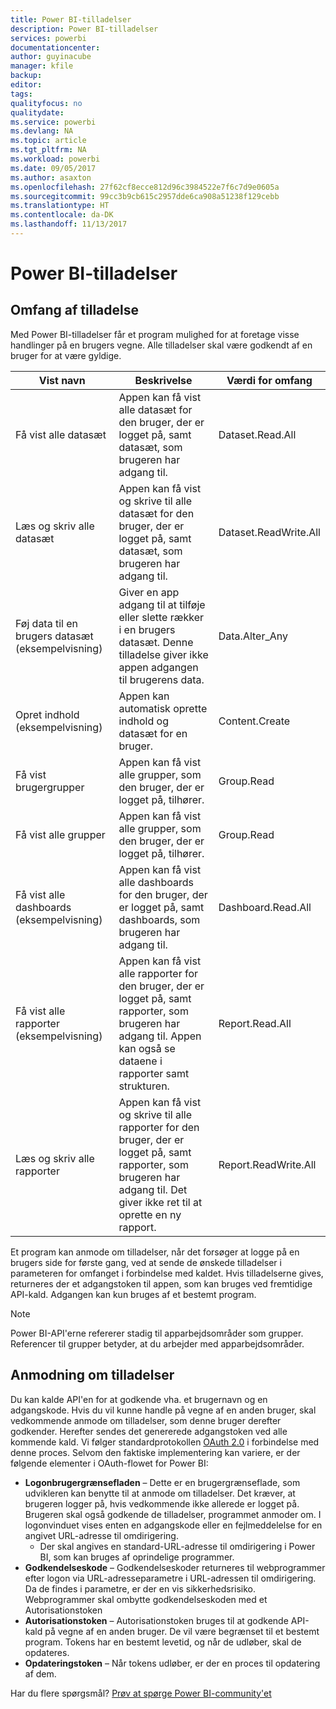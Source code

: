 ```yaml
---
title: Power BI-tilladelser
description: Power BI-tilladelser
services: powerbi
documentationcenter: 
author: guyinacube
manager: kfile
backup: 
editor: 
tags: 
qualityfocus: no
qualitydate: 
ms.service: powerbi
ms.devlang: NA
ms.topic: article
ms.tgt_pltfrm: NA
ms.workload: powerbi
ms.date: 09/05/2017
ms.author: asaxton
ms.openlocfilehash: 27f62cf8ecce812d96c3984522e7f6c7d9e0605a
ms.sourcegitcommit: 99cc3b9cb615c2957dde6ca908a51238f129cebb
ms.translationtype: HT
ms.contentlocale: da-DK
ms.lasthandoff: 11/13/2017
---
```

# <a name="power-bi-permissions"></a>Power BI-tilladelser
## <a name="permission-scopes"></a>Omfang af tilladelse
Med Power BI-tilladelser får et program mulighed for at foretage visse handlinger på en brugers vegne. Alle tilladelser skal være godkendt af en bruger for at være gyldige.

| Vist navn | Beskrivelse | Værdi for omfang |
| --- | --- | --- |
| Få vist alle datasæt |Appen kan få vist alle datasæt for den bruger, der er logget på, samt datasæt, som brugeren har adgang til. |Dataset.Read.All |
| Læs og skriv alle datasæt |Appen kan få vist og skrive til alle datasæt for den bruger, der er logget på, samt datasæt, som brugeren har adgang til. |Dataset.ReadWrite.All |
| Føj data til en brugers datasæt (eksempelvisning) |Giver en app adgang til at tilføje eller slette rækker i en brugers datasæt. Denne tilladelse giver ikke appen adgangen til brugerens data. |Data.Alter_Any |
| Opret indhold (eksempelvisning) |Appen kan automatisk oprette indhold og datasæt for en bruger. |Content.Create |
| Få vist brugergrupper |Appen kan få vist alle grupper, som den bruger, der er logget på, tilhører. |Group.Read |
| Få vist alle grupper |Appen kan få vist alle grupper, som den bruger, der er logget på, tilhører. |Group.Read |
| Få vist alle dashboards (eksempelvisning) |Appen kan få vist alle dashboards for den bruger, der er logget på, samt dashboards, som brugeren har adgang til. |Dashboard.Read.All |
| Få vist alle rapporter (eksempelvisning) |Appen kan få vist alle rapporter for den bruger, der er logget på, samt rapporter, som brugeren har adgang til. Appen kan også se dataene i rapporter samt strukturen. |Report.Read.All |
| Læs og skriv alle rapporter |Appen kan få vist og skrive til alle rapporter for den bruger, der er logget på, samt rapporter, som brugeren har adgang til. Det giver ikke ret til at oprette en ny rapport. |Report.ReadWrite.All |

Et program kan anmode om tilladelser, når det forsøger at logge på en brugers side for første gang, ved at sende de ønskede tilladelser i parameteren for omfanget i forbindelse med kaldet. Hvis tilladelserne gives, returneres der et adgangstoken til appen, som kan bruges ved fremtidige API-kald. Adgangen kan kun bruges af et bestemt program.

> [!NOTE]
> Power BI-API'erne refererer stadig til apparbejdsområder som grupper. Referencer til grupper betyder, at du arbejder med apparbejdsområder.
> 
> 

## <a name="requesting-permissions"></a>Anmodning om tilladelser
Du kan kalde API'en for at godkende vha. et brugernavn og en adgangskode. Hvis du vil kunne handle på vegne af en anden bruger, skal vedkommende anmode om tilladelser, som denne bruger derefter godkender. Herefter sendes det genererede adgangstoken ved alle kommende kald. Vi følger standardprotokollen [OAuth 2.0](http://oauth.net/2/) i forbindelse med denne proces. Selvom den faktiske implementering kan variere, er der følgende elementer i OAuth-flowet for Power BI:

* **Logonbrugergrænsefladen** – Dette er en brugergrænseflade, som udvikleren kan benytte til at anmode om tilladelser. Det kræver, at brugeren logger på, hvis vedkommende ikke allerede er logget på. Brugeren skal også godkende de tilladelser, programmet anmoder om. I logonvinduet vises enten en adgangskode eller en fejlmeddelelse for en angivet URL-adresse til omdirigering.
  * Der skal angives en standard-URL-adresse til omdirigering i Power BI, som kan bruges af oprindelige programmer.
* **Godkendelseskode** – Godkendelseskoder returneres til webprogrammer efter logon via URL-adresseparametre i URL-adressen til omdirigering. Da de findes i parametre, er der en vis sikkerhedsrisiko. Webprogrammer skal ombytte godkendelseskoden med et Autorisationstoken
* **Autorisationstoken** – Autorisationstoken bruges til at godkende API-kald på vegne af en anden bruger. De vil være begrænset til et bestemt program. Tokens har en bestemt levetid, og når de udløber, skal de opdateres.
* **Opdateringstoken** – Når tokens udløber, er der en proces til opdatering af dem.

Har du flere spørgsmål? [Prøv at spørge Power BI-community'et](http://community.powerbi.com/)

